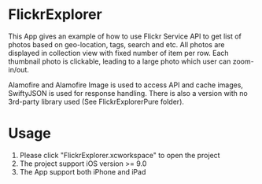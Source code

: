 # FlickrExplorer

This App gives an example of how to use Flickr Service API to get list of photos based on geo-location, tags, search and etc. All photos are displayed in collection view with fixed number of item per row. Each thumbnail photo is clickable, leading to a large photo which user can zoom-in/out.

Alamofire and Alamofire Image is used to access API and cache images, SwiftyJSON is used for response handling. There is also a version with no 3rd-party library used (See FlickrExplorerPure folder). 

# Usage

1. Please click "FlickrExplorer.xcworkspace" to open the project
2. The project support iOS version >= 9.0
3. The App support both iPhone and iPad
